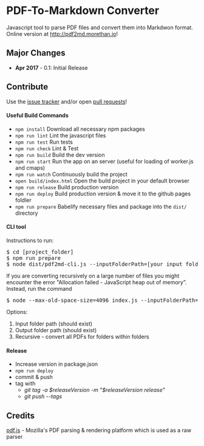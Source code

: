 # PDF-To-Markdown Converter

Javascript tool to parse PDF files and convert them into Markdwon format. Online version at http://pdf2md.morethan.io!

## Major Changes

- **Apr 2017** - 0.1: Initial Release

## Contribute

Use the [issue tracker](https://github.com/jzillmann/pdf-to-markdown/issues) and/or open [pull requests](https://github.com/jzillmann/pdf-to-markdown/pulls)!

#### Useful Build Commands

- ```npm install``` Download all necessary npm packages
- ```npm run lint``` Lint the javascript files
- ```npm run test``` Run tests
- ```npm run check``` Lint & Test
- ```npm run build``` Build the dev version
- ```npm run start``` Run the app on an server (useful for loading of worker.js and cmaps)
- ```npm run watch``` Continuously build the project
- ```open build/index.html``` Open the build project in your default browser
- ```npm run release``` Build production version
- ```npm run deploy``` Build production version & move it to the github pages foldler
- ```npm run prepare``` Babelify necessary files and package into the `dist/` directory

#### CLI tool
Instructions to run:
<pre>
$ cd [project_folder]
$ npm run prepare
$ node dist/pdf2md-cli.js --inputFolderPath=[your input folder path] --outputFolderPath=[your output folder path] --recursive=[true or false]
</pre>
If you are converting recursively on a large number of files you might encounter the error "Allocation failed - JavaScript heap out of memory”. Instead, run the command
<pre>
$ node --max-old-space-size=4096 index.js --inputFolderPath=[your input folder path] --outputFolderPath=[your output folder path] --recursive=[1 or 0]
</pre>

Options:
1. Input folder path (should exist)
2. Output folder path (should exist)
3. Recursive - convert all PDFs for folders within folders

#### Release
- Increase version in package.json
- ```npm run deploy```
- commit & push
- tag with
  - _git tag -a $releaseVersion -m "$releaseVersion release"_
  - _git push --tags_


## Credits

[pdf.js](https://mozilla.github.io/pdf.js/) - Mozilla's PDF parsing & rendering platform which is used as a raw parser